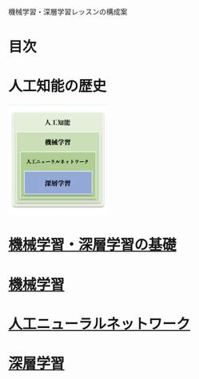 機械学習・深層学習レッスンの構成案

# 目次

# 人工知能の歴史

<img src="assets/00.png" alt="AIのトピック" width="200">

# [機械学習・深層学習の基礎](basics.md)

# [機械学習](machinelearning.md)

# [人工ニューラルネットワーク](artificialneuralnetwork.md)

# [深層学習](deeplearning.md)



